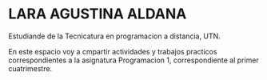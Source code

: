 # LARA AGUSTINA ALDANA
 Estudiande de la Tecnicatura en programacion a distancia, UTN.
 
En este espacio voy a cmpartir actividades y trabajos practicos correspondientes a la asignatura Programacion 1, correspondiente al primer cuatrimestre.

